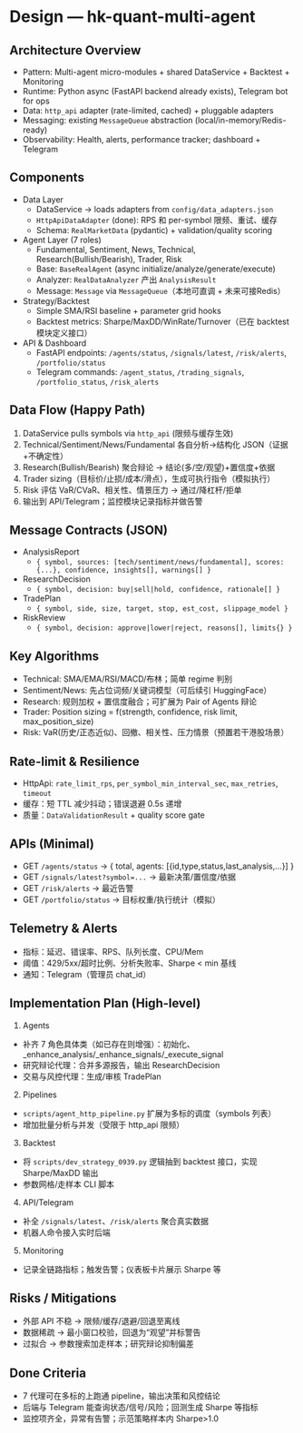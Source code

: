 # Design — hk-quant-multi-agent

## Architecture Overview
- Pattern: Multi-agent micro-modules + shared DataService + Backtest + Monitoring
- Runtime: Python async (FastAPI backend already exists), Telegram bot for ops
- Data: `http_api` adapter (rate-limited, cached) + pluggable adapters
- Messaging: existing `MessageQueue` abstraction (local/in-memory/Redis-ready)
- Observability: Health, alerts, performance tracker; dashboard + Telegram

## Components
- Data Layer
  - DataService → loads adapters from `config/data_adapters.json`
  - `HttpApiDataAdapter` (done): RPS 和 per-symbol 限频、重试、缓存
  - Schema: `RealMarketData` (pydantic) + validation/quality scoring
- Agent Layer (7 roles)
  - Fundamental, Sentiment, News, Technical, Research(Bullish/Bearish), Trader, Risk
  - Base: `BaseRealAgent` (async initialize/analyze/generate/execute)
  - Analyzer: `RealDataAnalyzer` 产出 `AnalysisResult`
  - Message: `Message` via `MessageQueue`（本地可直调 + 未来可接Redis）
- Strategy/Backtest
  - Simple SMA/RSI baseline + parameter grid hooks
  - Backtest metrics: Sharpe/MaxDD/WinRate/Turnover（已在 backtest 模块定义接口）
- API & Dashboard
  - FastAPI endpoints: `/agents/status`, `/signals/latest`, `/risk/alerts`, `/portfolio/status`
  - Telegram commands: `/agent_status`, `/trading_signals`, `/portfolio_status`, `/risk_alerts`

## Data Flow (Happy Path)
1) DataService pulls symbols via `http_api` (限频与缓存生效)
2) Technical/Sentiment/News/Fundamental 各自分析→结构化 JSON（证据+不确定性）
3) Research(Bullish/Bearish) 聚合辩论 → 结论(多/空/观望)+置信度+依据
4) Trader sizing（目标价/止损/成本/滑点），生成可执行指令（模拟执行）
5) Risk 评估 VaR/CVaR、相关性、情景压力 → 通过/降杠杆/拒单
6) 输出到 API/Telegram；监控模块记录指标并做告警

## Message Contracts (JSON)
- AnalysisReport
  - `{ symbol, sources: [tech/sentiment/news/fundamental], scores:{...}, confidence, insights[], warnings[] }`
- ResearchDecision
  - `{ symbol, decision: buy|sell|hold, confidence, rationale[] }`
- TradePlan
  - `{ symbol, side, size, target, stop, est_cost, slippage_model }`
- RiskReview
  - `{ symbol, decision: approve|lower|reject, reasons[], limits{} }`

## Key Algorithms
- Technical: SMA/EMA/RSI/MACD/布林；简单 regime 判别
- Sentiment/News: 先占位词频/关键词模型（可后续引 HuggingFace）
- Research: 规则加权 + 置信度融合；可扩展为 Pair of Agents 辩论
- Trader: Position sizing = f(strength, confidence, risk limit, max_position_size)
- Risk: VaR(历史/正态近似)、回撤、相关性、压力情景（预置若干港股场景）

## Rate-limit & Resilience
- HttpApi: `rate_limit_rps`, `per_symbol_min_interval_sec`, `max_retries`, `timeout`
- 缓存：短 TTL 减少抖动；错误退避 0.5s 递增
- 质量：`DataValidationResult` + quality score gate

## APIs (Minimal)
- GET `/agents/status` → { total, agents: [{id,type,status,last_analysis,...}] }
- GET `/signals/latest?symbol=...` → 最新决策/置信度/依据
- GET `/risk/alerts` → 最近告警
- GET `/portfolio/status` → 目标权重/执行统计（模拟）

## Telemetry & Alerts
- 指标：延迟、错误率、RPS、队列长度、CPU/Mem
- 阈值：429/5xx/超时比例、分析失败率、Sharpe < min 基线
- 通知：Telegram（管理员 chat_id）

## Implementation Plan (High-level)
1) Agents
  - 补齐 7 角色具体类（如已存在则增强）：初始化、_enhance_analysis/_enhance_signals/_execute_signal
  - 研究辩论代理：合并多源报告，输出 ResearchDecision
  - 交易与风控代理：生成/审核 TradePlan
2) Pipelines
  - `scripts/agent_http_pipeline.py` 扩展为多标的调度（symbols 列表）
  - 增加批量分析与并发（受限于 http_api 限频）
3) Backtest
  - 将 `scripts/dev_strategy_0939.py` 逻辑抽到 backtest 接口，实现 Sharpe/MaxDD 输出
  - 参数网格/走样本 CLI 脚本
4) API/Telegram
  - 补全 `/signals/latest`、`/risk/alerts` 聚合真实数据
  - 机器人命令接入实时后端
5) Monitoring
  - 记录全链路指标；触发告警；仪表板卡片展示 Sharpe 等

## Risks / Mitigations
- 外部 API 不稳 → 限频/缓存/退避/回退至离线
- 数据稀疏 → 最小窗口校验，回退为“观望”并标警告
- 过拟合 → 参数搜索加走样本；研究辩论抑制偏差

## Done Criteria
- 7 代理可在多标的上跑通 pipeline，输出决策和风控结论
- 后端与 Telegram 能查询状态/信号/风险；回测生成 Sharpe 等指标
- 监控项齐全，异常有告警；示范策略样本内 Sharpe>1.0
